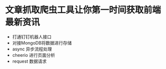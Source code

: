 # 文章抓取爬虫工具让你第一时间获取前端最新资讯
- 打通钉钉机器人接口
- 对接MongoDB将数据进行存储
- async 异步流程处理
- cheerio 进行页面分析
- request 数据请求
